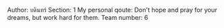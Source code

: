 Author: บดินทร์ 
Section: 1
My personal qoute: Don't hope and pray for your dreams, but work hard for them.
Team number: 6